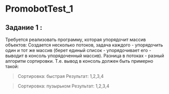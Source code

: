 # PromobotTest_1

## Задание 1 :

Требуется реализовать программу, которая упорядочит массив объектов:
Создается несколько потоков, задача каждого - упорядочить один и тот же массив (берет единый список - упорядочивает его - выводит в консоль упорядоченный массив). Разница в потоках - разный алгоритм сортировки.
Т.е. вывод в консоль должен быть примерно такой:
> Сортировка: быстрая
> Результат: 1,2,3,4

> Сортировка: пузырьком
> Результат: 1,2,3,4
